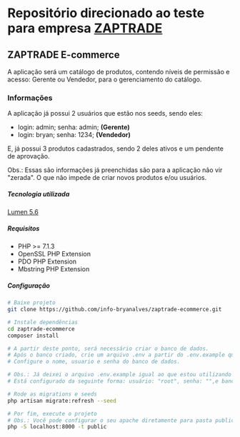 # Repositório direcionado ao teste para empresa [ZAPTRADE](http://www.zaptrade.com.br/)

## ZAPTRADE E-commerce

A aplicação será um catálogo de produtos, contendo níveis de permissão e acesso: Gerente ou Vendedor, para o gerenciamento do catálogo.

### Informações

A aplicação já possui 2 usuários que estão nos seeds, sendo eles:
- login: admin; senha: admin; **(Gerente)**
- login: bryan; senha: 1234; **(Vendedor)**

E, já possui 3 produtos cadastrados, sendo 2 deles ativos e um pendente de aprovação.

Obs.: Essas são informações já preenchidas são para a aplicação não vir "zerada".
O que não impede de criar novos produtos e/ou usuários.

##### Tecnologia utilizada
[Lumen 5.6](https://lumen.laravel.com/docs/5.6)

##### Requisitos
- PHP >= 7.1.3
- OpenSSL PHP Extension
- PDO PHP Extension
- Mbstring PHP Extension

##### Configuração
``` bash
# Baixe projeto
git clone https://github.com/info-bryanalves/zaptrade-ecommerce.git

# Instale dependências
cd zaptrade-ecommerce
composer install

# A partir deste ponto, será necessário criar o banco de dados.
# Após o banco criado, crie um arquivo .env a partir do .env.example que esta na raiza da aplicar.
# Configure o nome, usuario e senha do banco de dados.

# Obs.: Já deixei o arquivo .env.example igual ao que estou utilizando somente para facilidade na apresentação.
# Está configurado da seguinte forma: usuário: "root", senha: "",e banco: "zaptrade".

# Rode as migrations e seeds
php artisan migrate:refresh --seed

# Por fim, execute o projeto
# Obs.: Você pode configurar o seu apache diretamente para pasta public do projeto que irá ter o mesmo efeito;
php -S localhost:8000 -t public
